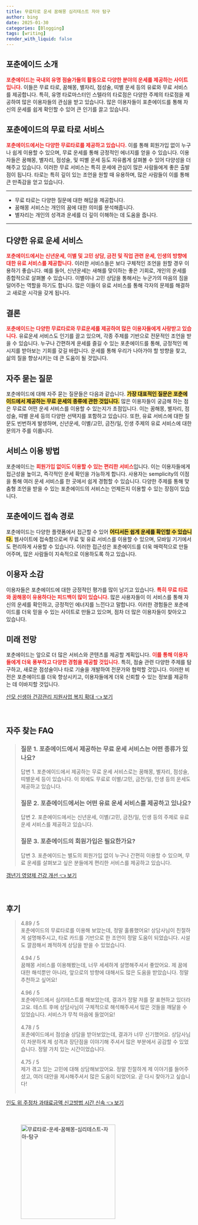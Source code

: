 ```yaml
---
title: 무료타로 운세 꿈해몽 심리테스트 자아 탐구
author: bing
date: 2025-01-30
categories: [Blogging]
tags: [writing]
render_with_liquid: false
---
```



<h2 id='포춘에이드_소개'>포춘에이드 소개</h2>

<p><b><span style="color: #ee2323;">포춘에이드는 국내외 유명 점술가들의 활동으로 다양한 분야의 운세를 제공하는 사이트입니다.</span></b> 이들은 무료 타로, 꿈해몽, 별자리, 점성술, 띠별 운세 등의 유료와 무료 서비스를 제공합니다. 특히, 유명 타로마스터인 스텔라의 타로점은 다양한 주제의 타로점을 제공하여 많은 이용자들의 관심을 받고 있습니다. 많은 이용자들이 포춘에이드를 통해 자신의 운세를 쉽게 확인할 수 있어 큰 인기를 끌고 있습니다.</p>

<h2 id='무료_타로_서비스'>포춘에이드의 무료 타로 서비스</h2>

<p><b><span style="color: #ee2323;">포춘에이드에서는 다양한 무료타로를 제공하고 있습니다.</span></b> 이를 통해 회원가입 없이 누구나 쉽게 이용할 수 있으며, 무료 운세를 통해 긍정적인 에너지를 얻을 수 있습니다. 이용자들은 꿈해몽, 별자리, 점성술, 및 띠별 운세 등도 자유롭게 살펴볼 수 있어 다양성을 더해주고 있습니다. 이러한 무료 서비스는 특히 운세에 관심이 많은 사람들에게 좋은 출발점이 됩니다. 타로는 특히 깊이 있는 조언을 원할 때 유용하며, 많은 사람들이 이를 통해 큰 만족감을 얻고 있습니다.</p>

<hr />

<ul>
    <li>무료 타로는 다양한 질문에 대한 해답을 제공합니다.</li>
    <li>꿈해몽 서비스는 개인의 꿈에 대한 의미를 분석해줍니다.</li>
    <li>별자리는 개인의 성격과 운세를 더 깊이 이해하는 데 도움을 줍니다.</li>
</ul>

<hr />

<h2 id='유료_운세_서비스'>다양한 유료 운세 서비스</h2>

<p><b><span style="color: #ee2323;">포춘에이드에서는 신년운세, 이별 및 고민 상담, 금전 및 직업 관련 운세, 인생의 방향에 대한 유료 서비스를 제공합니다.</span></b> 이러한 서비스들은 보다 구체적인 조언을 원할 경우 이용하기 좋습니다. 예를 들어, 신년운세는 새해를 맞이하는 좋은 기회로, 개인의 운세를 종합적으로 살펴볼 수 있습니다. 이별이나 고민 상담을 통해서는 누군가의 마음의 짐을 덜어주는 역할을 하기도 합니다. 많은 이들이 유료 서비스를 통해 각자의 문제를 해결하고 새로운 시각을 갖게 됩니다.</p>

<h2 id='결론'>결론</h2>

<p><b><span style="color: #ee2323;">포춘에이드는 다양한 무료타로와 무료운세를 제공하여 많은 이용자들에게 사랑받고 있습니다.</span></b> 유료운세 서비스도 인기를 끌고 있으며, 각종 주제를 기반으로 전문적인 조언을 받을 수 있습니다. 누구나 간편하게 운세를 즐길 수 있는 포춘에이드를 통해, 긍정적인 메시지를 받아보는 기회를 갖길 바랍니다. 운세를 통해 우리가 나아가야 할 방향을 찾고, 삶의 질을 향상시키는 데 큰 도움이 될 것입니다.</p>

<h2 id='자주_묻는_질문'>자주 묻는 질문</h2>

<p>포춘에이드에 대해 자주 묻는 질문들은 다음과 같습니다. <b><span style="background-color: #ffe066;">가장 대표적인 질문은 포춘에이드에서 제공하는 무료 운세의 종류에 관한 것입니다.</span></b> 많은 이용자들이 궁금해 하는 점은 무료로 어떤 운세 서비스를 이용할 수 있는지가 초점입니다. 이는 꿈해몽, 별자리, 점성술, 띠별 운세 등의 다양한 선택지를 포함하고 있습니다. 또한, 유료 서비스에 대한 질문도 빈번하게 발생하며, 신년운세, 이별/고민, 금전/일, 인생 주제의 유료 서비스에 대한 문의가 주를 이룹니다.</p>

<h2 id='서비스_이용_방법'>서비스 이용 방법</h2>

<p>포춘에이드는 <b><span style="color: #ee2323;">회원가입 없이도 이용할 수 있는 편리한 서비스</span></b>입니다. 이는 이용자들에게 접근성을 높이고, 즉각적인 운세 확인을 가능하게 합니다. 사용자는 semplicity의 이점을 통해 여러 운세 서비스를 한 곳에서 쉽게 경험할 수 있습니다. 다양한 주제를 통해 맞춤형 조언을 받을 수 있는 포춘에이드의 서비스는 언제든지 이용할 수 있는 장점이 있습니다.</p>

<h2 id='포춘에이드_접속_경로'>포춘에이드 접속 경로</h2>

<p>포춘에이드는 다양한 플랫폼에서 접근할 수 있어 <b><span style="background-color: #ffe066;">어디서든 쉽게 운세를 확인할 수 있습니다.</span></b> 웹사이트에 접속함으로써 무료 및 유료 서비스를 이용할 수 있으며, 모바일 기기에서도 편리하게 사용할 수 있습니다. 이러한 접근성은 포춘에이드를 더욱 매력적으로 만들어주며, 많은 사람들이 지속적으로 이용하도록 하고 있습니다. </p>

<h2 id='이용자_소감'>이용자 소감</h2>

<p>이용자들은 포춘에이드에 대한 긍정적인 평가를 많이 남기고 있습니다. <b><span style="color: #ee2323;">특히 무료 타로와 꿈해몽이 유용하다는 피드백이 많이 있습니다.</span></b> 많은 사용자들이 이 서비스를 통해 자신의 운세를 확인하고, 긍정적인 에너지를 느낀다고 말합니다. 이러한 경험들은 포춘에이드를 더욱 믿을 수 있는 사이트로 만들고 있으며, 점차 더 많은 이용자들이 찾아오고 있습니다.</p>

<h2 id='미래_전망'>미래 전망</h2>

<p>포춘에이드는 앞으로 더 많은 서비스와 콘텐츠를 제공할 계획입니다. <b><span style="color: #ee2323;">이를 통해 이용자들에게 더욱 풍부하고 다양한 경험을 제공할 것입니다.</span></b> 특히, 점술 관련 다양한 주제를 탐구하고, 새로운 점성술이나 타로 기술을 개발하여 전문가와 협력할 것입니다. 이러한 비전은 포춘에이드를 더욱 향상시키고, 이용자들에게 더욱 신뢰할 수 있는 정보를 제공하는 데 이바지할 것입니다.</p>


<p><a class="click-button" title="산모 신생아 건강관리 지원사업 복지 확대" href="https://aptwhite.github.io/posts/%EC%82%B0%EB%AA%A8-%EC%8B%A0%EC%83%9D%EC%95%84-%EA%B1%B4%EA%B0%95%EA%B4%80%EB%A6%AC-%EC%A7%80%EC%9B%90%EC%82%AC%EC%97%85-%EB%B3%B5%EC%A7%80-%ED%99%95%EB%8C%80/" rel="dofollow">산모 신생아 건강관리 지원사업 복지 확대 👈 보기</a></p><br>
<h2 id='자주_찾는_FAQ'>자주 찾는 FAQ</h2>
<div itemscope="" itemtype="https://schema.org/FAQPage"> 
<blockquote> 
<div itemscope="" itemprop="mainEntity" itemtype="https://schema.org/Question"> 
<h3 itemprop="name">질문 1. 포춘에이드에서 제공하는 무료 운세 서비스는 어떤 종류가 있나요?</h3> 
<div itemscope="" itemprop="acceptedAnswer" itemtype="https://schema.org/Answer"> 
<span itemprop="text"> 
<p>답변 1. 포춘에이드에서 제공하는 무료 운세 서비스로는 꿈해몽, 별자리, 점성술, 띠별운세 등이 있습니다. 이 외에도 무료로 이별/고민, 금전/일, 인생 등의 운세도 제공하고 있습니다.</p> 
</span> 
</div> 
</div> 

<div itemscope="" itemprop="mainEntity" itemtype="https://schema.org/Question"> 
<h3 itemprop="name">질문 2. 포춘에이드에서는 어떤 유료 운세 서비스를 제공하고 있나요?</h3> 
<div itemscope="" itemprop="acceptedAnswer" itemtype="https://schema.org/Answer"> 
<span itemprop="text"> 
<p>답변 2. 포춘에이드에서는 신년운세, 이별/고민, 금전/일, 인생 등의 주제로 유료 운세 서비스를 제공하고 있습니다.</p> 
</span> 
</div> 
</div> 

<div itemscope="" itemprop="mainEntity" itemtype="https://schema.org/Question"> 
<h3 itemprop="name">질문 3. 포춘에이드의 회원가입은 필요한가요?</h3> 
<div itemscope="" itemprop="acceptedAnswer" itemtype="https://schema.org/Answer"> 
<span itemprop="text"> 
<p>답변 3. 포춘에이드는 별도의 회원가입 없이 누구나 간편히 이용할 수 있으며, 무료 운세를 살펴보고 싶은 분들에게 편리한 서비스를 제공하고 있습니다.</p> 
</span> 
</div> 
</div> 
</blockquote> 
</div>
<p><a class="click-button" title="갱년기 영양제 건강 개선" href="https://aptwhite.github.io/posts/%EA%B0%B1%EB%85%84%EA%B8%B0-%EC%98%81%EC%96%91%EC%A0%9C-%EA%B1%B4%EA%B0%95-%EA%B0%9C%EC%84%A0/" rel="dofollow">갱년기 영양제 건강 개선 👈 보기</a></p><br>
<h2 id='후기'>후기</h2>
<div itemscope itemtype="https://schema.org/Product">
  <blockquote>
  <div itemprop="review" itemscope itemtype="https://schema.org/Review">
      <div itemprop="reviewRating" itemscope itemtype="https://schema.org/Rating"> <span itemprop="ratingValue">4.89</span> / <span itemprop="bestRating">5</span> </div>
      <span itemprop="reviewBody">포춘에이드의 무료타로를 이용해 보았는데, 정말 훌륭했어요! 상담사님이 친절하게 설명해주시고, 타로 카드를 기반으로 한 조언이 정말 도움이 되었습니다. 시설도 깔끔해서 쾌적하게 상담을 받을 수 있었습니다.</span>
  </div>
  <br>
  <div itemprop="review" itemscope itemtype="https://schema.org/Review">
      <div itemprop="reviewRating" itemscope itemtype="https://schema.org/Rating"> <span itemprop="ratingValue">4.94</span> / <span itemprop="bestRating">5</span> </div>
      <span itemprop="reviewBody">꿈해몽 서비스를 이용해봤는데, 너무 세세하게 설명해주셔서 좋았어요. 제 꿈에 대한 해석뿐만 아니라, 앞으로의 방향에 대해서도 많은 도움을 받았습니다. 정말 추천하고 싶어요!</span>
  </div>
  <br>
  <div itemprop="review" itemscope itemtype="https://schema.org/Review">
      <div itemprop="reviewRating" itemscope itemtype="https://schema.org/Rating"> <span itemprop="ratingValue">4.96</span> / <span itemprop="bestRating">5</span> </div>
      <span itemprop="reviewBody">포춘에이드에서 심리테스트를 해보았는데, 결과가 정말 저를 잘 표현하고 있더라고요. 테스트 후에 상담사님이 구체적으로 해석해주셔서 많은 것들을 깨달을 수 있었습니다. 서비스가 무척 마음에 들었어요!</span>
  </div>
  <br>
  <div itemprop="review" itemscope itemtype="https://schema.org/Review">
      <div itemprop="reviewRating" itemscope itemtype="https://schema.org/Rating"> <span itemprop="ratingValue">4.78</span> / <span itemprop="bestRating">5</span> </div>
      <span itemprop="reviewBody">포춘에이드에서 점성술 상담을 받아보았는데, 결과가 너무 신기했어요. 상담사님이 차분하게 제 성격과 장단점을 이야기해 주셔서 많은 부분에서 공감할 수 있었습니다. 정말 가치 있는 시간이었습니다.</span>
  </div>
  <br>
  <div itemprop="review" itemscope itemtype="https://schema.org/Review">
      <div itemprop="reviewRating" itemscope itemtype="https://schema.org/Rating"> <span itemprop="ratingValue">4.75</span> / <span itemprop="bestRating">5</span> </div>
      <span itemprop="reviewBody">제가 겪고 있는 고민에 대해 상담해보았어요. 정말 친절하게 제 이야기를 들어주셨고, 여러 대안을 제시해주셔서 많은 도움이 되었어요. 곧 다시 찾아가고 싶습니다!</span>
  </div>
  <br>
  </blockquote>
</div>
<p><a class="click-button" title="인도 위 주정차 과태료금액 신고방법 시간 신속" href="https://aptwhite.github.io/posts/%EC%9D%B8%EB%8F%84-%EC%9C%84-%EC%A3%BC%EC%A0%95%EC%B0%A8-%EA%B3%BC%ED%83%9C%EB%A3%8C%EA%B8%88%EC%95%A1-%EC%8B%A0%EA%B3%A0%EB%B0%A9%EB%B2%95-%EC%8B%9C%EA%B0%84-%EC%8B%A0%EC%86%8D/" rel="dofollow">인도 위 주정차 과태료금액 신고방법 시간 신속 👈 보기</a></p><br>
<figure class="image"><img src="https://aptwhite.github.io/assets/img/thumbnail/무료타로-운세-꿈해몽-심리테스트-자아-탐구.webp" alt="무료타로-운세-꿈해몽-심리테스트-자아-탐구" width="256" height="256"></figure>